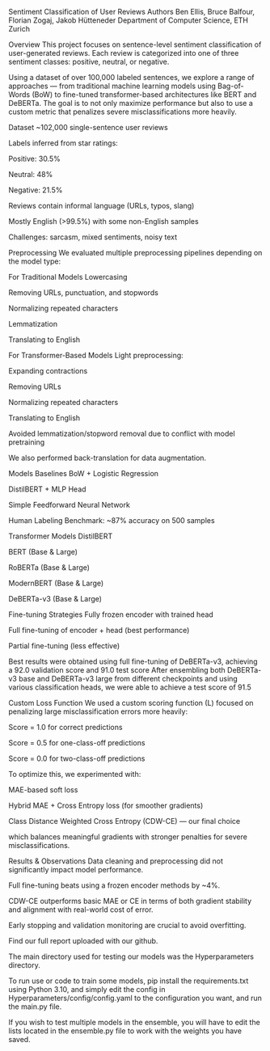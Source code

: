 Sentiment Classification of User Reviews
Authors
Ben Ellis, Bruce Balfour, Florian Zogaj, Jakob Hütteneder
Department of Computer Science, ETH Zurich

Overview
This project focuses on sentence-level sentiment classification of user-generated reviews. Each review is categorized into one of three sentiment classes: positive, neutral, or negative.

Using a dataset of over 100,000 labeled sentences, we explore a range of approaches — from traditional machine learning models using Bag-of-Words (BoW) to fine-tuned transformer-based architectures like BERT and DeBERTa. The goal is to not only maximize performance but also to use a custom metric that penalizes severe misclassifications more heavily.

Dataset
~102,000 single-sentence user reviews

Labels inferred from star ratings:

Positive: 30.5%

Neutral: 48%

Negative: 21.5%

Reviews contain informal language (URLs, typos, slang)

Mostly English (>99.5%) with some non-English samples

Challenges: sarcasm, mixed sentiments, noisy text

Preprocessing
We evaluated multiple preprocessing pipelines depending on the model type:

For Traditional Models
Lowercasing

Removing URLs, punctuation, and stopwords

Normalizing repeated characters

Lemmatization

Translating to English

For Transformer-Based Models
Light preprocessing:

Expanding contractions

Removing URLs

Normalizing repeated characters

Translating to English

Avoided lemmatization/stopword removal due to conflict with model pretraining

We also performed back-translation for data augmentation.

Models
Baselines
BoW + Logistic Regression

DistilBERT + MLP Head

Simple Feedforward Neural Network

Human Labeling Benchmark: ~87% accuracy on 500 samples

Transformer Models
DistilBERT

BERT (Base & Large)

RoBERTa (Base & Large)

ModernBERT (Base & Large)

DeBERTa-v3 (Base & Large)

Fine-tuning Strategies
Fully frozen encoder with trained head

Full fine-tuning of encoder + head (best performance)

Partial fine-tuning (less effective)

Best results were obtained using full fine-tuning of DeBERTa-v3, achieving a 92.0 validation score and 91.0 test score
After ensembling both DeBERTa-v3 base and DeBERTa-v3 large from different checkpoints and using various classification heads, we were able to achieve a test score of 91.5

Custom Loss Function
We used a custom scoring function (L) focused on penalizing large misclassification errors more heavily:

Score = 1.0 for correct predictions

Score = 0.5 for one-class-off predictions

Score = 0.0 for two-class-off predictions

To optimize this, we experimented with:

MAE-based soft loss

Hybrid MAE + Cross Entropy loss (for smoother gradients)

Class Distance Weighted Cross Entropy (CDW-CE) — our final choice

which balances meaningful gradients with stronger penalties for severe misclassifications.

Results & Observations
Data cleaning and preprocessing did not significantly impact model performance.

Full fine-tuning beats using a frozen encoder methods by ~4%.

CDW-CE outperforms basic MAE or CE in terms of both gradient stability and alignment with real-world cost of error.

Early stopping and validation monitoring are crucial to avoid overfitting.

Find our full report uploaded with our github.



The main directory used for testing our models was the Hyperparameters directory. 

To run use or code to train some models, pip install the requirements.txt using Python 3.10, and simply edit the config in Hyperparameters/config/config.yaml to the configuration you want, and run the main.py file.

If you wish to test multiple models in the ensemble, you will have to edit the lists located in the ensemble.py file to work with the weights you have saved.